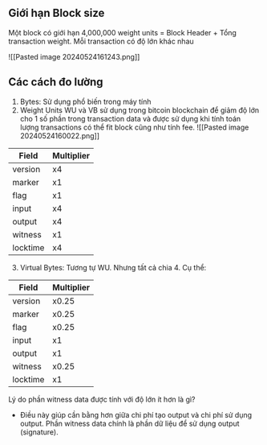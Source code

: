 
## Giới hạn Block size

Một block có giới hạn 4,000,000 weight units = Block Header + Tổng transaction weight. Mỗi transaction có độ lớn khác nhau

![[Pasted image 20240524161243.png]]

## Các cách đo lường
1. Bytes: Sử dụng phổ biến trong máy tính
2. Weight Units
	WU và VB sử dụng trong bitcoin blockchain để giảm độ lớn cho 1 số phần trong transaction data và được sử dụng khi tính toán lượng transactions có thể fit block cũng như tính fee.
	![[Pasted image 20240524160022.png]]
	
| Field    | Multiplier |
| -------- | ---------- |
| version  | x4         |
| marker   | x1         |
| flag     | x1         |
| input    | x4         |
| output   | x4         |
| witness  | x1         |
| locktime | x4         |

3. Virtual Bytes: Tương tự WU. Nhưng tất cả chia 4.
   Cụ thể: 

| Field    | Multiplier |
| -------- | ---------- |
| version  | x0.25      |
| marker   | x0.25      |
| flag     | x0.25      |
| input    | x1         |
| output   | x1         |
| witness  | x0.25      |
| locktime | x1         |

Lý do phần witness data được tính với độ lớn ít hơn là gì? 
- Điều này giúp cần bằng hơn giữa chi phí tạo output và chi phí sử dụng output. Phần witness data chính là phần dữ liệu để sử dụng output (signature).

